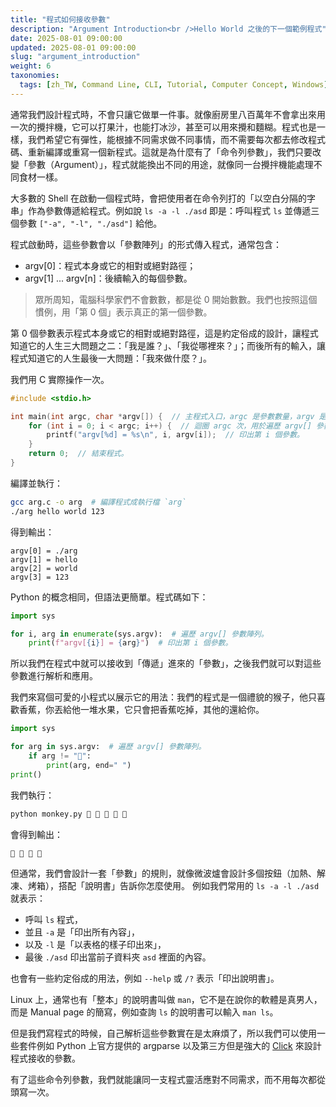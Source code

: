 ```yaml
---
title: "程式如何接收參數"
description: "Argument Introduction<br />Hello World 之後的下一個範例程式"
date: 2025-08-01 09:00:00
updated: 2025-08-01 09:00:00
slug: "argument_introduction"
weight: 6
taxonomies:
  tags: [zh_TW, Command Line, CLI, Tutorial, Computer Concept, Windows]
---
```


通常我們設計程式時，不會只讓它做單一件事。就像廚房里八百萬年不會拿出來用一次的攪拌機，它可以打果汁，也能打冰沙，甚至可以用來攪和麵糊。程式也是一樣，我們希望它有彈性，能根據不同需求做不同事情，而不需要每次都去修改程式碼、重新編譯或重寫一個新程式。這就是為什麼有了「命令列參數」，我們只要改變「參數（Argument）」，程式就能換出不同的用途，就像同一台攪拌機能處理不同食材一樣。

大多數的 Shell 在啟動一個程式時，會把使用者在命令列打的「以空白分隔的字串」作為參數傳遞給程式。例如說 `ls -a -l ./asd` 即是：呼叫程式 `ls` 並傳遞三個參數 `["-a", "-l", "./asd"]` 給他。

程式啟動時，這些參數會以「參數陣列」的形式傳入程式，通常包含：

- argv[0]：程式本身或它的相對或絕對路徑；
- argv[1] ... argv[n]：後續輸入的每個參數。

> 眾所周知，電腦科學家們不會數數，都是從 0 開始數數。我們也按照這個慣例，用「第 0 個」表示真正的第一個參數。

第 0 個參數表示程式本身或它的相對或絕對路徑，這是約定俗成的設計，讓程式知道它的人生三大問題之二：「我是誰？」、「我從哪裡來？」；而後所有的輸入，讓程式知道它的人生最後一大問題：「我來做什麼？」。

我們用 C 實際操作一次。

```c,name=arg.c
#include <stdio.h>

int main(int argc, char *argv[]) {  // 主程式入口，argc 是參數數量，argv 是參數陣列。
    for (int i = 0; i < argc; i++) {  // 迴圈 argc 次，用於遍歷 argv[] 參數陣列。
        printf("argv[%d] = %s\n", i, argv[i]);  // 印出第 i 個參數。
    }
    return 0;  // 結束程式。
}
```

編譯並執行：

```bash
gcc arg.c -o arg  # 編譯程式成執行檔 `arg`
./arg hello world 123
```

得到輸出：

```plain
argv[0] = ./arg
argv[1] = hello
argv[2] = world
argv[3] = 123
```

Python 的概念相同，但語法更簡單。程式碼如下：

```python,name=arg.py
import sys

for i, arg in enumerate(sys.argv):  # 遍歷 argv[] 參數陣列。
    print(f"argv[{i}] = {arg}")  # 印出第 i 個參數。
```

所以我們在程式中就可以接收到「傳遞」進來的「參數」，之後我們就可以對這些參數進行解析和應用。

我們來寫個可愛的小程式以展示它的用法：我們的程式是一個禮貌的猴子，他只喜歡香蕉，你丟給他一堆水果，它只會把香蕉吃掉，其他的還給你。

```python,name=monkey.py
import sys

for arg in sys.argv:  # 遍歷 argv[] 參數陣列。
    if arg != "🍌":
        print(arg, end=" ")
print()
```

我們執行：

```bash
python monkey.py 🍇 🍊 🍋 🍌 🍎
```

會得到輸出：

```plain
🍇 🍊 🍋 🍎
```

但通常，我們會設計一套「參數」的規則，就像微波爐會設計多個按鈕（加熱、解凍、烤箱），搭配「說明書」告訴你怎麼使用。
例如我們常用的 `ls -a -l ./asd` 就表示：

- 呼叫 `ls` 程式，
- 並且 `-a` 是「印出所有內容」，
- 以及 `-l` 是「以表格的樣子印出來」，
- 最後 `./asd` 印出當前子資料夾 `asd` 裡面的內容。

也會有一些約定俗成的用法，例如 `--help` 或 `/?` 表示「印出說明書」。

Linux 上，通常也有「整本」的說明書叫做 `man`，它不是在說你的軟體是真男人，而是 Manual page 的簡寫，例如查詢 `ls` 的說明書可以輸入 `man ls`。

但是我們寫程式的時候，自己解析這些參數實在是太麻煩了，所以我們可以使用一些套件例如 Python 上官方提供的 argparse 以及第三方但是強大的 [Click](https://click.palletsprojects.com) 來設計程式接收的參數。

有了這些命令列參數，我們就能讓同一支程式靈活應對不同需求，而不用每次都從頭寫一次。
